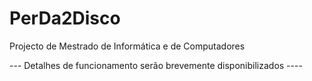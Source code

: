 # PerDa2Disco

Projecto de Mestrado de Informática e de Computadores

--- Detalhes de funcionamento serão brevemente disponibilizados  ----
